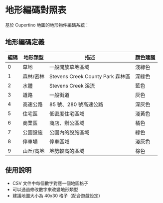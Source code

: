 # 地形編碼對照表

基於 Cupertino 地圖的地形物件編碼系統：

## 地形編碼定義

| 編碼 | 地形類型  | 描述                             | 顏色建議 |
| ---- | --------- | -------------------------------- | -------- |
| 0    | 草地      | 一般開放草地區域                 | 淺綠色   |
| 1    | 森林/密林 | Stevens Creek County Park 森林區 | 深綠色   |
| 2    | 水體      | Stevens Creek 溪流               | 藍色     |
| 3    | 道路      | 一般街道                         | 灰色     |
| 4    | 高速公路  | 85 號、280 號高速公路            | 深灰色   |
| 5    | 住宅區    | 低密度住宅區域                   | 淺黃色   |
| 6    | 商業區    | 商店、辦公區域                   | 橘色     |
| 7    | 公園設施  | 公園內的設施區域                 | 綠色     |
| 8    | 停車場    | 停車區域                         | 淺灰色   |
| 9    | 山丘/高地 | 地勢較高的區域                   | 棕色     |

## 使用說明

- CSV 文件中每個數字對應一個地圖格子
- 可以通過修改數字來改變地形類型
- 建議地圖大小為 40x30 格子（配合遊戲設定）
